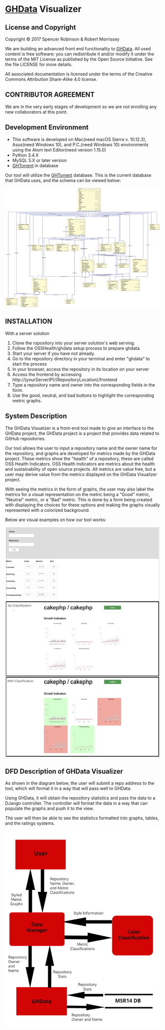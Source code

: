 # [GHData](https://github.com/OSSHealth/ghdata) Visualizer

License and Copyright
---------------------

Copyright © 2017 Spencer Robinson & Robert Morrissey

We are building an advanced front end functionality to [GHData](https://github.com/OSSHealth/ghdata).  All used content is free software: you can redistribute it and/or modify it under the terms of the MIT License as published by the Open Source Initiative. See the file LICENSE for more details.

All associated documentation is licensed under the terms of the Creative Commons Attribution Share-Alike 4.0 license.

CONTRIBUTOR AGREEMENT
---------------------

We are in the very early stages of development so we are not enrolling any new collaborators at this point.

Development Environment
------------
- This software is developed on Mac(need macOS Sierra v. 10.12.3), Asus(need Windows 10), and P.C.(need Windows 10) environments using the Atom text Editor(need version 1.15.0)
- Python 3.4.X
- MySQL 5.X or later version
- [GHTorrent](http://ghtorrent.org/downloads.html) in database


Our tool will utilize the  [GHTorrent](http://ghtorrent.org/downloads.html) database. This is the current database that GHData uses, and the schema can be viewed below:

![](Images/ghtorrent_database_schema.png?raw=true)

INSTALLATION
----------
With a server solution
1. Clone the ropository into your server solution's web serving.
2. Follow the OSSHealth/ghdata setup process to prepare ghdata.
3. Start your server if you have not already.
4. Go to the repository directory in your terminal and enter "ghdata" to start the process
5. In your browser, access the repository in its location on your server
6. Access the frontend by accessing http://(yourServerIP)/(RepositoryLocation)/frontend
7. Type a repository name and owner into the corresponding fields in the form.
8. Use the good, neutral, and bad buttons to highlight the corresponding metric graphs.


System Description
-----
The GHData Visualizer is a front-end tool made to give an interface to the GHData project, the GHData project is a project that provides data related to GitHub repositories.

Our tool allows the user to input a repository name and the owner name for the repository, and graphs are developed for metrics made by the GHData project.  These metrics show the "health" of a repository, these are called OSS Health Indicators.  OSS Health Indicators are metrics about the health and sustainability of open source projects.  All metrics are value free, but a user may derive value from the metrics displayed on the GHData Visualizer project.

With seeing the metrics in the form of graphs, the user may also label the metrics for a visual representation on the metric being a "Good" metric, "Neutral" metric, or a "Bad" metric. This is done by a form being created with displaying the choices for these options and making the graphs visually represented with a colorized background.

Below are visual examples on how our tool works:

![](Images/ISDwebDesign.png?raw=true)

DFD Description of GHData Visualizer
---------------------------------------
As shown in the diagram below, the user will submit a repo address to the tool, which will format it in a way that will pass well to GHData.

Using GHData, it will obtain the repository statistics and pass the data to a DJango controller. The controller will format the data in a way that can populate the graphs and push it to the view.

The user will then be able to see the statistics formatted into graphs, tables, and the ratings systems.

![](Images/dataflow.jpg?raw=true)
